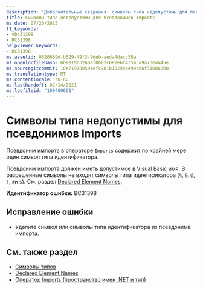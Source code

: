 ```yaml
---
description: 'Дополнительные сведения: символы типа недопустимы для псевдонимов Imports'
title: Символы типа недопустимы для псевдонимов Imports
ms.date: 07/20/2015
f1_keywords:
- vbc31398
- BC31398
helpviewer_keywords:
- BC31398
ms.assetid: 0620669d-b529-49f3-9deb-aeda4dacc58a
ms.openlocfilehash: 6b9819b3266af8b02c082e6f4356ca9a73eab45e
ms.sourcegitcommit: 10e719780594efc781b15295e499c66f316068b8
ms.translationtype: MT
ms.contentlocale: ru-RU
ms.lasthandoff: 02/14/2021
ms.locfileid: "100460661"
---
```

# <a name="type-characters-are-not-allowed-on-imports-aliases"></a>Символы типа недопустимы для псевдонимов Imports

Псевдоним импорта в операторе `Imports` содержит по крайней мере один символ типа идентификатора.  
  
 Псевдоним импорта должен иметь допустимое в Visual Basic имя. В разрешенные символы не входят символы типа идентификатора (`%`, `&`, `@`, `!`, `#`и `$`). См. раздел [Declared Element Names](../programming-guide/language-features/declared-elements/declared-element-names.md).  
  
 **Идентификатор ошибки:** BC31398  
  
## <a name="to-correct-this-error"></a>Исправление ошибки  
  
- Удалите символ или символы типа идентификатора из псевдонима импорта.  
  
## <a name="see-also"></a>См. также раздел

- [Символы типов](../programming-guide/language-features/data-types/type-characters.md)
- [Declared Element Names](../programming-guide/language-features/declared-elements/declared-element-names.md)
- [Оператор Imports (пространство имен .NET и тип)](../language-reference/statements/imports-statement-net-namespace-and-type.md)
